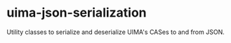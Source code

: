 uima-json-serialization
=======================

Utility classes to serialize and deserialize UIMA's CASes to and from JSON.
